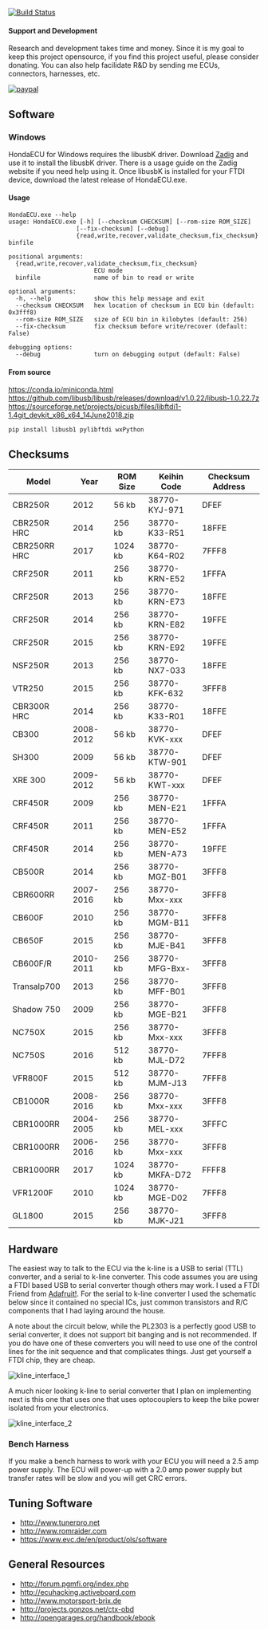 [![Build Status](https://ci.appveyor.com/api/projects/status/rigvo8jwvgaxcbtp?svg=true)](https://ci.appveyor.com/project/RyanHope/hondaecu)

#### Support and Development

Research and development takes time and money. Since it is my goal to keep this project opensource, if you find this project useful, please consider donating. You can also help facilidate R&D by sending me ECUs, connectors, harnesses, etc.

[![paypal](https://www.paypalobjects.com/en_US/i/btn/btn_donateCC_LG.gif)](https://www.paypal.com/cgi-bin/webscr?cmd=_s-xclick&hosted_button_id=XL3H864LE567E)

## Software

### Windows

HondaECU for Windows requires the libusbK driver. Download [Zadig](https://zadig.akeo.ie/) and use it to install the libusbK driver. There is a usage guide on the Zadig website if you need help using it. Once libusbK is installed for your FTDI device, download the latest release of HondaECU.exe.

#### Usage

```
HondaECU.exe --help
usage: HondaECU.exe [-h] [--checksum CHECKSUM] [--rom-size ROM_SIZE]
                   [--fix-checksum] [--debug]
                   {read,write,recover,validate_checksum,fix_checksum} binfile

positional arguments:
  {read,write,recover,validate_checksum,fix_checksum}
                        ECU mode
  binfile               name of bin to read or write

optional arguments:
  -h, --help            show this help message and exit
  --checksum CHECKSUM   hex location of checksum in ECU bin (default: 0x3fff8)
  --rom-size ROM_SIZE   size of ECU bin in kilobytes (default: 256)
  --fix-checksum        fix checksum before write/recover (default: False)

debugging options:
  --debug               turn on debugging output (default: False)
```

#### From source

 https://conda.io/miniconda.html
 https://github.com/libusb/libusb/releases/download/v1.0.22/libusb-1.0.22.7z
 https://sourceforge.net/projects/picusb/files/libftdi1-1.4git_devkit_x86_x64_14June2018.zip

 ```
pip install libusb1 pylibftdi wxPython
 ```

## Checksums

| Model        | Year      | ROM Size | Keihin Code    | Checksum Address |
|--------------|-----------|----------|----------------|------------------|
| CBR250R      | 2012      | 56 kb    | 38770-KYJ-971  | DFEF             |
| CBR250R HRC  | 2014      | 256 kb   | 38770-K33-R51  | 18FFE            |
| CBR250RR HRC | 2017      | 1024 kb  | 38770-K64-R02  | 7FFF8            |
| CRF250R      | 2011      | 256 kb   | 38770-KRN-E52  | 1FFFA            |
| CRF250R      | 2013      | 256 kb   | 38770-KRN-E73  | 18FFE            |
| CRF250R      | 2014      | 256 kb   | 38770-KRN-E82  | 19FFE            |
| CRF250R      | 2015      | 256 kb   | 38770-KRN-E92  | 19FFE            |
| NSF250R      | 2013      | 256 kb   | 38770-NX7-033  | 18FFE            |
| VTR250       | 2015      | 256 kb   | 38770-KFK-632  | 3FFF8            |
| CBR300R HRC  | 2014      | 256 kb   | 38770-K33-R01  | 18FFE            |
| CB300        | 2008-2012 | 56 kb    | 38770-KVK-xxx  | DFEF             |
| SH300        | 2009      | 56 kb    | 38770-KTW-901  | DFEF             |
| XRE 300      | 2009-2012 | 56 kb    | 38770-KWT-xxx  | DFEF             |
| CRF450R      | 2009      | 256 kb   | 38770-MEN-E21  | 1FFFA            |
| CRF450R      | 2011      | 256 kb   | 38770-MEN-E52  | 1FFFA            |
| CRF450R      | 2014      | 256 kb   | 38770-MEN-A73  | 19FFE            |
| CB500R       | 2014      | 256 kb   | 38770-MGZ-B01  | 3FFF8            |
| CBR600RR     | 2007-2016 | 256 kb   | 38770-Mxx-xxx  | 3FFF8            |
| CB600F       | 2010      | 256 kb   | 38770-MGM-B11  | 3FFF8            |
| CB650F       | 2015      | 256 kb   | 38770-MJE-B41  | 3FFF8            |
| CB600F/R     | 2010-2011 | 256 kb   | 38770-MFG-Bxx- | 3FFF8            |
| Transalp700  | 2013      | 256 kb   | 38770-MFF-B01  | 3FFF8            |
| Shadow 750   | 2009      | 256 kb   | 38770-MGE-B21  | 3FFF8            |
| NC750X       | 2015      | 256 kb   | 38770-Mxx-xxx  | 3FFF8            |
| NC750S       | 2016      | 512 kb   | 38770-MJL-D72  | 7FFF8            |
| VFR800F      | 2015      | 512 kb   | 38770-MJM-J13  | 7FFF8            |
| CB1000R      | 2008-2016 | 256 kb   | 38770-Mxx-xxx  | 3FFF8            |
| CBR1000RR    | 2004-2005 | 256 kb   | 38770-MEL-xxx  | 3FFFC            |
| CBR1000RR    | 2006-2016 | 256 kb   | 38770-Mxx-xxx  | 3FFF8            |
| CBR1000RR    | 2017      | 1024 kb  | 38770-MKFA-D72 | FFFF8            |
| VFR1200F     | 2010      | 1024 kb  | 38770-MGE-D02  | 7FFF8            |
| GL1800       | 2015      | 256 kb   | 38770-MJK-J21  | 3FFF8            |


## Hardware

The easiest way to talk to the ECU via the k-line is a USB to serial (TTL) converter,
and a serial to k-line converter. This code assumes you are using a FTDI based USB to
serial converter though others may work. I used a FTDI Friend from [Adafruit!](https://www.adafruit.com/product/284).
For the serial to k-line converter I used the schematic below since it contained no
special ICs, just common transistors and R/C components that I had laying around the house.

A note about the circuit below, while the PL2303 is a perfectly good USB to serial converter, it does not support bit banging and is not recommended. If you do have one of these converters you will need to use one of the control lines for the init sequence and that complicates things. Just get yourself a FTDI chip, they are cheap.

![kline_interface_1](http://pinoutguide.com/images/upload/pinout_117944425_image.png)

A much nicer looking k-line to serial converter that I plan on implementing next is
this one that uses one that uses optocouplers to keep the bike power isolated from
your electronics.

![kline_interface_2](http://projects.gonzos.net/wp-content/uploads/2017/04/CTX-kline-interface-1024x514.png)


### Bench Harness

If you make a bench harness to work with your ECU you will need a 2.5 amp power supply. The ECU will power-up with a 2.0 amp power supply but transfer rates will be slow and you will get CRC errors.

## Tuning Software

* http://www.tunerpro.net
* http://www.romraider.com
* https://www.evc.de/en/product/ols/software


## General Resources

* http://forum.pgmfi.org/index.php
* http://ecuhacking.activeboard.com
* http://www.motorsport-brix.de
* http://projects.gonzos.net/ctx-obd
* http://opengarages.org/handbook/ebook
